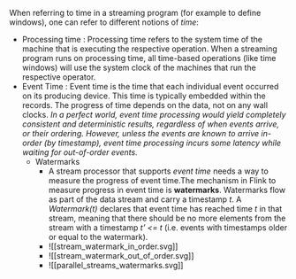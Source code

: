 When referring to time in a streaming program (for example to define windows), one can refer to different notions of _time_:
* Processing time : Processing time refers to the system time of the machine that is executing the respective operation. When a streaming program runs on processing time, all time-based operations (like time windows) will use the system clock of the machines that run the respective operator.
* Event Time : Event time is the time that each individual event occurred on its producing device. This time is typically embedded within the records. The progress of time depends on the data, not on any wall clocks. _In a perfect world, event time processing would yield completely consistent and deterministic results, regardless of when events arrive, or their ordering. However, unless the events are known to arrive in-order (by timestamp), event time processing incurs some latency while waiting for out-of-order events._ 
	*  Watermarks
		* A stream processor that supports _event time_ needs a way to measure the progress of event time.The mechanism in Flink to measure progress in event time is **watermarks**. Watermarks flow as part of the data stream and carry a timestamp _t_. A _Watermark(t)_ declares that event time has reached time _t_ in that stream, meaning that there should be no more elements from the stream with a timestamp _t’ <= t_ (i.e. events with timestamps older or equal to the watermark).
		* ![[stream_watermark_in_order.svg]]
		* ![[stream_watermark_out_of_order.svg]]
		* ![[parallel_streams_watermarks.svg]]

